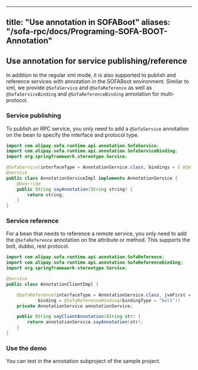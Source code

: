 
---
title: "Use annotation in SOFABoot"
aliases: "/sofa-rpc/docs/Programing-SOFA-BOOT-Annotation"
---

## Use annotation for service publishing/reference

In addition to the regular xml mode, it is also supported to publish and reference services with annotation in the SOFABoot environment. Similar to xml, we provide
`@SofaService` and `@SofaReference` as well as `@SofaServiceBinding` and `@SofaReferenceBinding` annotation for multi-protocol.

### Service publishing

To publish an RPC service, you only need to add a `@SofaService` annotation on the bean to specify the interface and protocol type.

```java
import com.alipay.sofa.runtime.api.annotation.SofaService;
import com.alipay.sofa.runtime.api.annotation.SofaServiceBinding;
import org.springframework.stereotype.Service;

@SofaService(interfaceType = AnnotationService.class, bindings = { @SofaServiceBinding(bindingType = "bolt") })
@Service
public class AnnotationServiceImpl implements AnnotationService {
    @Override
    public String sayAnnotation(String string) {
        return string;
    }
}
```


### Service reference

For a bean that needs to reference a remote service, you only need to add the `@SofaReference` annotation on the attribute or method. This supports the bolt, dubbo, rest protocol.

```java
import com.alipay.sofa.runtime.api.annotation.SofaReference;
import com.alipay.sofa.runtime.api.annotation.SofaReferenceBinding;
import org.springframework.stereotype.Service;

@Service
public class AnnotationClientImpl {

    @SofaReference(interfaceType = AnnotationService.class, jvmFirst = false, 
            binding = @SofaReferenceBinding(bindingType = "bolt"))
    private AnnotationService annotationService;

    public String sayClientAnnotation(String str) {
        return annotationService.sayAnnotation(str);
    }
}
```

### Use the demo

You can test in the annotation subproject of the sample project.